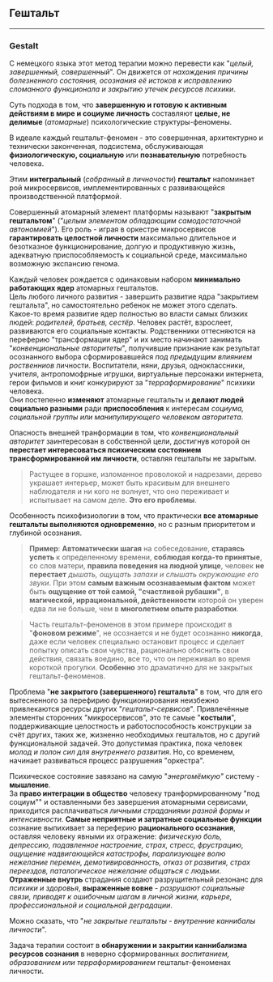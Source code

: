 ## Гештальт
---
### Gestalt

С немецкого языка этот метод терапии можно перевести как "_целый, завершенный, совершенный_". Он движется от _нахождения причины болезненного состояния, осознания её истоков к исправлению сломанного функционала и закрытию утечек ресурсов психики_.

Суть подхода в том, что **завершенную и готовую к активным действиям в мире и социуме личность** составляют **целые, не делимые** (_атомарные_) психологические структуры-феномены. 

В идеале каждый гештальт-феномен - это совершенная, архитектурно и технически законченная, подсистема, обслуживающая **физиологическую, социальную** или **познавательную** потребность человека. 

Этим **интегральный** (_собранный в личночости_) **гештальт** напоминает рой микросервисов, имплементированных с развивающейся производственной платформой.

Совершенный атомарный элемент платформы называют "**закрытым гештальтом**" ("_целым элементом обладающим самодостаточной автономией_"). Его роль - играя в оркестре микросервисов **гарантировать целостной личности** максимально длительное и безотказное функционирование, долгую и продуктивную жизнь, адекватную приспособляемость к социальной среде, максимально возможную экспансию генома.

Каждый человек рождается с одинаковым набором **минимально работающих ядер** атомарных гештальтов.  
Цель любого личного развития - завершить развитие ядра "закрытием гештальта", но самостоятельно ребенок не может этого сделать.  
Какое-то время развитие ядер полностью во власти самых близких людей: _родителей, братьев, сестёр_. Человек растёт, взрослеет, развиваются его социальные контакты. Родственники оттесняются на переферию "трансформации ядер" и их место начинают занимать "_конвенциональные авторитеты_", получившие признание как результат осознанного выбора сформировавшейся _под предыдущим влиянием роственниов_ личности. Воспитатели, няни, друзья, одноклассники, учителя, антропомофрные игрушки, виртуальные персонажи интернета, герои фильмов и книг конкурируют за "_терраформирование_" психики человека.  
Они постепенно **изменяют** атомарные гештальты и **делают людей социально разными** ради **приспособления** к интересам _социума, социальной группы или манипулирующего человеком авторитета_.

Опасность внешней транформации в том, что _конвенциональный авторитет_ заинтересован в собственной цели, достигнув которой он **перестает интересоваться психическим состоянием трансформированной им личности**, оставляя гештальты не зарытым. 

> Растущее в горшке, изломанное проволокой и надрезами, дерево украшает интерьер, может быть красивым для внешнего наблюдателя и ни кого не волнует, что оно переживает и испытывает на самом деле. **Это его проблемы**.

Особенность психофизиологии в том, что практически **все атомарные гештальты выполняются одновременно**, но с разным приоритетом и глубиной осознания. 	  

> **Пример**: **Автоматически шагая** на собеседование, **стараясь успеть** к определенному времени, **соблюдая когда-то принятые**, со слов матери, **правила поведения на людной улице**, человек **не перестает** _дышать, ощущать запахи и слышать окружающие его звуки_. При этом **самым важным осознаваемым фактом** может быть **ощущение от той самой, "счастливой рубашки"**, в **магической, иррациональной, действенности** которой он уверен едва ли не больше, чем в **многолетнем опыте разработки**.

> Часть гештальт-феноменов в этом примере происходит в "**фоновом режиме**", не осознается и не будет осознанно **никогда**, даже если человек специально остановит процесс и сделает попытку описать свои чувства, рационально обяснить свои действия, связать воедино, все то, что он переживал во время короткой прогулки. **Особенно** это драматично для не закрытых гештальт-феноменов.

Проблема "**не закрытого (завершенного) гештальта**" в том, что для его вытесненного за перефирию  функционирования неизбежно привлекаются ресурсы других "_гештальт-сервисов_". Привлечённые элементы сторонних "микросервисов", это те самые "**костыли**", поддерживающие целостность и работоспособность конструкции за счёт других, таких же, жизненно необходимых гештальтов, но с другий функциональной задачей. Это допустимая практика, пока человек _молод и полон сил для внутреннего развития_. Но, со временем, начинает развиваться процесс разрушения "оркестра".

Психическое состояние завязано на самую "_энергомёмкую"_ систему - **мышление**.  
За **право интеграции в общество** человеку транформированному "под социум"" и оставленными без завершения атомарными сервисами, приходится расплачиваться _личными страданиями разной формы и интенсивности_. **Самые неприятные и затратные социальные функции** сознание выпихивает за переферию **рационального осознания**, оставляя человеку явными их отражение: _физическую боль, депрессию, подавленное настроение, страх, стресс, фрустрацию, ощущение надвигающейся катастрофы, парализующее волю нежелание перемен, демотивированность, отказ от развития, страх переездов, паталогическое нежелание общаться с людьми_. **Отраженные внутрь** страдания создают разрущительный резонанс для _психики и здоровья_, **выраженные вовне** - _разрушают социальные связи, приводят к ошибочным шагам в личной жизни, карьере, профессиональной и социальной деградации_. 

Можно сказать, что "_не закрытые гештальты - внутренние каннибалы личности_". 

Задача терапии состоит в **обнаружении и закрытии каннибализма ресурсов сознания** в неверно сформированных _воспитанием, образованием или терраформированием_ гештальт-феноменах личности.